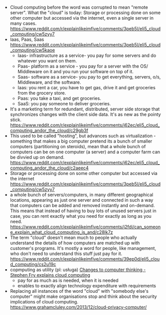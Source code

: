 - Cloud computing before the word was corrupted to mean "remote server". What the "cloud" is today: Storage or processing done on some other computer but accessed via the internet, even a single server in many cases. https://www.reddit.com/r/explainlikeimfive/comments/3peb5l/eli5_cloud_computing/cw5zyy7
- Iaas, Paas, Saas https://www.reddit.com/r/explainlikeimfive/comments/3peb5l/eli5_cloud_computing/cw5kaoe
  - Iaas- infrastructure as a service- you pay for some servers and do whatever you want on them.
  - Paas- platform as a service - you pay for a server with the OS/ Middleware on it and you run your software on top of it.
  - Saas- software as a service- you pay to get everything, servers, o/s, Middleware, and the software.
  - Iaas: you rent a car, you have to get gas, drive it and get groceries from the grocery store.
  - Paas: you take a taxi, and get groceries.
  - SaaS: you pay someone to deliver groceries.
- It's a marketing term for redundant, distributed, server side storage that synchronizes changes with the client side data. It's as new as the pointy stick. https://www.reddit.com/r/explainlikeimfive/comments/j62ec/eli5_cloud_computing_andor_the_cloud/c29gb3f
- This used to be called "hosting", but advances such as virtualization - something that makes a big computer pretend its a bunch of smaller computers (partitioning on steroids), mean that a whole bunch of computers can be on one computer (a server) and a computer farm can be divvied up on demand. https://www.reddit.com/r/explainlikeimfive/comments/j62ec/eli5_cloud_computing_andor_the_cloud/c2aeec4
- Storage or processing done on some other computer but accessed via the internet https://www.reddit.com/r/explainlikeimfive/comments/3peb5l/eli5_cloud_computing/cw5zyy7
- a whole bunch of servers/computers, in many different geographical locations, appearing as just one server and connected in such a way that computers can be added and removed instantly and on-demand. This means that instead of having to buy lots of unused servers just in case, you can rent exactly what you need for exactly as long as you need. https://www.reddit.com/r/explainlikeimfive/comments/j2fdi/can_someone_explain_what_cloud_computing_is_and/c28lk7z
- The term "cloud" doesn't mean much to people who actually understand the details of how computers are matched up with customer's programs. It's mostly a word for people, like management, who don't need to understand this stuff just pay for it. https://www.reddit.com/r/explainlikeimfive/comments/39ep0d/eli5_cloud_computing/cs2u19c
- copmputing as utility (pl: usługa) [Changes to computer thinking - Stephen Fry explains cloud computing](https://youtu.be/J9LK6EtxzgM)
  - pay for as much as is needed, when it is needed
  - enables to exactly align technology expenditure with requirements
- Replacing all instances of the word "cloud" with "somebody else's computer" might make organisations stop and think about the security implications of cloud computing. https://www.grahamcluley.com/2013/12/cloud-privacy-computer/
